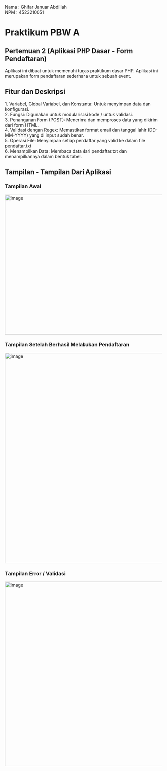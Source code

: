 Nama : Ghifar Januar Abdillah
<br>
NPM : 4523210051
<br>
<h1>Praktikum PBW A</h1>

<h2>Pertemuan 2 (Aplikasi PHP Dasar - Form Pendaftaran)</h2>
Aplikasi ini dibuat untuk memenuhi tugas praktikum dasar PHP. 
Aplikasi ini merupakan form pendaftaran sederhana untuk sebuah event.

<h2>Fitur dan Deskripsi</h2>
1. Variabel, Global Variabel, dan Konstanta: Untuk menyimpan data dan konfigurasi.
<br>
2. Fungsi: Digunakan untuk modularisasi kode / untuk validasi.
<br>
3. Penanganan Form (POST): Menerima dan memproses data yang dikirim dari form HTML.
<br>
4. Validasi dengan Regex: Memastikan format email dan tanggal lahir (DD-MM-YYYY) yang di input sudah benar.
<br>
5. Operasi File: Menyimpan setiap pendaftar yang valid ke dalam file pendaftar.txt
<br>
6. Menampilkan Data: Membaca data dari pendaftar.txt dan menampilkannya dalam bentuk tabel.

<h2>Tampilan - Tampilan Dari Aplikasi</h2>
<h3>Tampilan Awal</h3>
<img width="985" height="449" alt="image" src="https://github.com/user-attachments/assets/d2501cc6-a6cb-48c1-8afc-beab583fa0fb" />

<h3>Tampilan Setelah Berhasil Melakukan Pendaftaran</h3>
<img width="994" height="676" alt="image" src="https://github.com/user-attachments/assets/3c305c0b-42a6-4120-8759-413c07b2e8f9" />

<h3>Tampilan Error / Validasi</h3>
<img width="1123" height="592" alt="image" src="https://github.com/user-attachments/assets/f05f9522-5959-4bee-be23-7ade0f6eb0f1" />

